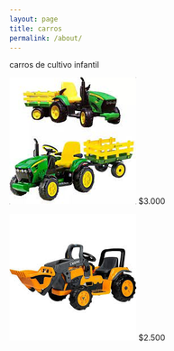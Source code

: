 ```yaml
---
layout: page
title: carros
permalink: /about/
---
```


 carros de cultivo infantil

![](assets/carretinhainfantil.png)  $3.000


![](assets/tratorinfantil.png)  $2.500
